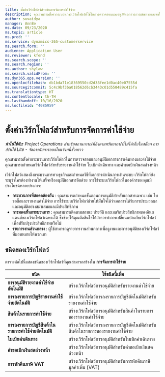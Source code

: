 ```yaml
---
title: ตั้งค่าเวิร์กโฟลว์สำหรับการจัดการค่าใช้จ่าย
description: คุณสามารถตั้งค่ากระบวนการเวิร์กโฟลว์ที่ใช้ในการตรวจสอบและอนุมัติเอกสารการเดินทางและค่าใช้จ่าย
author: suvaidya
manager: AnnBe
ms.date: 09/23/2020
ms.topic: article
ms.prod: ''
ms.service: dynamics-365-customerservice
ms.search.form: ''
audience: Application User
ms.reviewer: kfend
ms.search.scope: ''
ms.search.region: ''
ms.author: shylaw
ms.search.validFrom: ''
ms.dyn365.ops.version: ''
ms.openlocfilehash: db1bda71e18369550cd2d38fee1d0ac40e07555d
ms.sourcegitcommit: 5c4c9bf3ba018562d6cb3443c01d550489c415fa
ms.translationtype: HT
ms.contentlocale: th-TH
ms.lasthandoff: 10/16/2020
ms.locfileid: "4085959"
---
```

# <a name="set-up-workflows-for-expense-management"></a>ตั้งค่าเวิร์กโฟลว์สำหรับการจัดการค่าใช้จ่าย

_**นำไปใช้กับ:** Project Operations สำหรับสถานการณ์ที่อิงตามทรัพยากร/ที่ไม่ได้เก็บในสต็อก การปรับใช้ Lite - จัดการกับการออกใบแจ้งหนี้ชั่วคราว_

คุณสามารถตั้งค่ากระบวนการเวิร์กโฟลว์ในการตรวจสอบและอนุมัติเอกสารการเดินทางและค่าใช้จ่าย คุณสามารถกำหนดเวิร์กโฟลว์สำหรับรายงานค่าใช้จ่าย ใบเบิกค่าเดินทาง และคำขอเบิกเงินสดล่วงหน้า

เวิร์กโฟลว์แสดงถึงกระบวนการทางธุรกิจและกำหนดวิธีที่เอกสารดำเนินการผ่านระบบ เวิร์กโฟลว์ยังระบุว่าใครต้องทำงานให้เสร็จหรืออนุมัติเอกสารอีกด้วย การใช้ระบบเวิร์กโฟลว์ในองค์กรของคุณมีประโยชน์หลายประการ:

- **กระบวนการที่สอดคล้องกัน** : คุณสามารถกำหนดขั้นตอนการอนุมัติสำหรับเอกสารเฉพาะ เช่น ใบขอซื้อและรายงานค่าใช้จ่าย การใช้ระบบเวิร์กโฟลว์ช่วยให้มั่นใจได้ว่าเอกสารได้รับการประมวลผลและอนุมัติอย่างสม่ำเสมอและมีประสิทธิภาพ
- **การมองเห็นกระบวนการ** : คุณสามารถติดตามสถานะ ประวัติ และเมตริกประสิทธิภาพของอินสแตนซ์ของเวิร์กโฟลว์เฉพาะได้ ซึ่งช่วยให้คุณตัดสินใจได้ว่าควรทำการเปลี่ยนแปลงกับเวิร์กโฟลว์เพื่อปรับปรุงประสิทธิภาพหรือไม่
- **รายการงานส่วนกลาง** : ผู้ใช้สามารถดูรายการงานส่วนกลางเพื่อดูงานและการอนุมัติของเวิร์กโฟลว์ที่มอบหมายให้พวกเขา 

## <a name="workflow-types"></a>ชนิดของเวิร์กโฟลว์

ตารางต่อไปนี้แสดงชนิดของเวิร์กโฟลว์ที่คุณสามารถสร้างใน **การจัดการค่าใช้จ่าย**


|              <strong>ชนิด</strong>              |                   <strong>ใช้ชนิดนี้เพื่อ</strong>                   |
|-------------------------------------------------|-----------------------------------------------------------------------|
|   <strong>การอนุมัติรายงานค่าใช้จ่ายอัตโนมัติ</strong> |            สร้างเวิร์กโฟลว์การอนุมัติสำหรับรายงานค่าใช้จ่าย             |
|  <strong>การลงรายการบัญชีรายงานค่าใช้จ่ายอัตโนมัติ</strong>   |        สร้างเวิร์กโฟลว์การลงรายการบัญชีอัตโนมัติสำหรับรายงานค่าใช้จ่าย        |
|       <strong>สินค้าในรายการค่าใช้จ่าย</strong>        |     สร้างเวิร์กโฟลว์การอนุมัติสำหรับสินค้าในรายการของรายงานค่าใช้จ่าย      |
| <strong>การลงรายการบัญชีสินค้าในรายการค่าใช้จ่ายอัตโนมัติ</strong> | สร้างเวิร์กโฟลว์การลงรายการบัญชีอัตโนมัติสำหรับสินค้าในรายการของรายงานค่าใช้จ่าย |
|       <strong>ใบเบิกค่าเดินทาง</strong>       |          สร้างเวิร์กโฟลว์การอนุมัติสำหรับใบเบิกค่าเดินทาง           |
|      <strong>คำขอเบิกเงินสดล่วงหน้า</strong>      |         สร้างเวิร์กโฟลว์การอนุมัติสำหรับคำขอเบิกเงินสดล่วงหน้า          |
|        <strong>การหักคืนภาษี VAT</strong>        | สร้างเวิร์กโฟลว์การอนุมัติสำหรับการหักคืนภาษีมูลค่าเพิ่ม (VAT)  |
